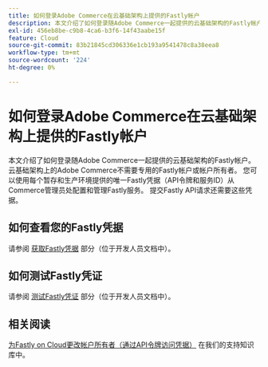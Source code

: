 ```yaml
---
title: 如何登录Adobe Commerce在云基础架构上提供的Fastly帐户
description: 本文介绍了如何登录随Adobe Commerce一起提供的云基础架构的Fastly帐户。 云基础架构上的Adobe Commerce不需要专用的Fastly帐户或帐户所有者。 您可以使用每个暂存和生产环境提供的唯一Fastly凭据（API令牌和服务ID）从Commerce管理员处配置和管理Fastly服务。 提交Fastly API请求还需要这些凭据。
exl-id: 456eb8be-c9b8-4ca6-b3f6-14f43aabe15f
feature: Cloud
source-git-commit: 83b21845cd306336e1cb193a9541478c8a38eea8
workflow-type: tm+mt
source-wordcount: '224'
ht-degree: 0%

---
```


# 如何登录Adobe Commerce在云基础架构上提供的Fastly帐户

本文介绍了如何登录随Adobe Commerce一起提供的云基础架构的Fastly帐户。 云基础架构上的Adobe Commerce不需要专用的Fastly帐户或帐户所有者。 您可以使用每个暂存和生产环境提供的唯一Fastly凭据（API令牌和服务ID）从Commerce管理员处配置和管理Fastly服务。 提交Fastly API请求还需要这些凭据。

## 如何查看您的Fastly凭据

请参阅 [获取Fastly凭据](https://devdocs.magento.com/cloud/cdn/configure-fastly.html#cloud-fastly-creds) 部分（位于开发人员文档中）。

## 如何测试Fastly凭证

请参阅 [测试Fastly凭证](https://devdocs.magento.com/cloud/cdn/configure-fastly.html#test-the-fastly-credentials) 部分（位于开发人员文档中）。

## 相关阅读

[为Fastly on Cloud更改帐户所有者（通过API令牌访问凭据）](/help/how-to/general/change-account-owner-access-credentials-via-api-tokens-for-fastly-on-cloud.md) 在我们的支持知识库中。
